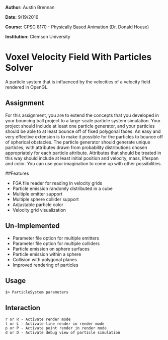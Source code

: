 **Author:** Austin Brennan

**Date:** 9/19/2016

**Course:** CPSC 8170 - Physically Based Animation (Dr. Donald House)

**Institution:** Clemson University

# Voxel Velocity Field With Particles Solver
A particle system that is influenced by the velocities of a velocity field rendered in OpenGL.

## Assignment
For this assignment, you are to extend the concepts that you developed in your bouncing ball project to a large-scale particle system simulation. Your project should include at least one particle generator, and your particles should be able to at least bounce off of fixed polygonal faces. An easy and very effective extension is to make it possible for the particles to bounce off of spherical obstacles. The particle generator should generate unique particles, with attributes drawn from probability distributions chosen appropriately for each particle attribute. Attributes that should be treated in this way should include at least initial position and velocity, mass, lifespan and color. You can use your imagination to come up with other possibilities.

##Features
* FGA file reader for reading in velocity grids
* Particle emission randomly distributed in a cube
* Multiple emitter support
* Multiple sphere collider support
* Adjustable particle color
* Velocity grid visualization

## Un-Implemented
* Parameter file option for multiple emitters
* Parameter file option for multiple colliders
* Particle emission on sphere surfaces
* Particle emission within a sphere
* Collision with polygonal planes
* Improved rendering of particles

## Usage
```
$> ParticleSystem parameters
```

## Interaction
```
r or R - Activate render mode
l or L - Activate line render in render mode
p or P - Activate point render in render mode
d or D - Activate debug view of particle simulation
```

